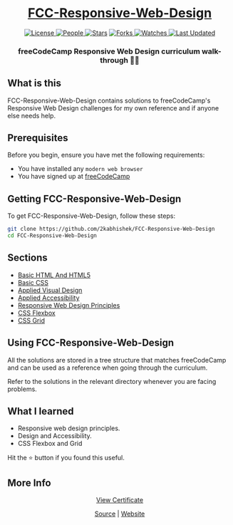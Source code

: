 <div align = "center">

<h1><a href="https://2kabhishek.github.io/FCC-Responsive-Web-Design">FCC-Responsive-Web-Design</a></h1>

<a href="https://github.com/2KAbhishek/FCC-Responsive-Web-Design/blob/main/LICENSE">
<img alt="License" src="https://img.shields.io/github/license/2kabhishek/FCC-Responsive-Web-Design?style=flat&color=eee&label="> </a>

<a href="https://github.com/2KAbhishek/FCC-Responsive-Web-Design/graphs/contributors">
<img alt="People" src="https://img.shields.io/github/contributors/2kabhishek/FCC-Responsive-Web-Design?style=flat&color=ffaaf2&label=People"> </a>

<a href="https://github.com/2KAbhishek/FCC-Responsive-Web-Design/stargazers">
<img alt="Stars" src="https://img.shields.io/github/stars/2kabhishek/FCC-Responsive-Web-Design?style=flat&color=98c379&label=Stars"></a>

<a href="https://github.com/2KAbhishek/FCC-Responsive-Web-Design/network/members">
<img alt="Forks" src="https://img.shields.io/github/forks/2kabhishek/FCC-Responsive-Web-Design?style=flat&color=66a8e0&label=Forks"> </a>

<a href="https://github.com/2KAbhishek/FCC-Responsive-Web-Design/watchers">
<img alt="Watches" src="https://img.shields.io/github/watchers/2kabhishek/FCC-Responsive-Web-Design?style=flat&color=f5d08b&label=Watches"> </a>

<a href="https://github.com/2KAbhishek/FCC-Responsive-Web-Design/pulse">
<img alt="Last Updated" src="https://img.shields.io/github/last-commit/2kabhishek/FCC-Responsive-Web-Design?style=flat&color=e06c75&label="> </a>

<h3>freeCodeCamp Responsive Web Design curriculum walk-through 👣🌐</h3>

</div>

## What is this

FCC-Responsive-Web-Design contains solutions to freeCodeCamp's Responsive Web Design challenges for my own reference and if anyone else needs help.

## Prerequisites

Before you begin, ensure you have met the following requirements:

- You have installed any `modern web browser`
- You have signed up at [freeCodeCamp](https://freeCodeCamp.org)

## Getting FCC-Responsive-Web-Design

To get FCC-Responsive-Web-Design, follow these steps:

```bash
git clone https://github.com/2kabhishek/FCC-Responsive-Web-Design
cd FCC-Responsive-Web-Design
```

## Sections

- [Basic HTML And HTML5](https://github.com/2KAbhishek/FCC-Responsive-Web-Design/tree/main/Basic-HTML-And-HTML5)
- [Basic CSS](https://github.com/2KAbhishek/FCC-Responsive-Web-Design/tree/main/Basic-CSS)
- [Applied Visual Design](https://github.com/2KAbhishek/FCC-Responsive-Web-Design/tree/main/Applied-Visual-Design)
- [Applied Accessibility](https://github.com/2KAbhishek/FCC-Responsive-Web-Design/tree/main/Applied-Accessibility)
- [Responsive Web Design Principles](https://github.com/2KAbhishek/FCC-Responsive-Web-Design/tree/main/Responsive-Web-Design-Principles)
- [CSS Flexbox](https://github.com/2KAbhishek/FCC-Responsive-Web-Design/tree/main/CSS-Flexbox)
- [CSS Grid](https://github.com/2KAbhishek/FCC-Responsive-Web-Design/tree/main/CSS-Grid)

## Using FCC-Responsive-Web-Design

All the solutions are stored in a tree structure that matches freeCodeCamp and can be used as a reference when going through the curriculum.

Refer to the solutions in the relevant directory whenever you are facing problems.

## What I learned

- Responsive web design principles.
- Design and Accessibility.
- CSS Flexbox and Grid

Hit the ⭐ button if you found this useful.

## More Info

<div align="center">

<a href="https://www.freecodecamp.org/certification/2kabhishek/responsive-web-design">View Certificate</a><br>

<a href="https://github.com/2KAbhishek/FCC-Responsive-Web-Design">Source</a> |
<a href="https://2kabhishek.github.io/FCC-Responsive-Web-Design">Website</a>

</div>
